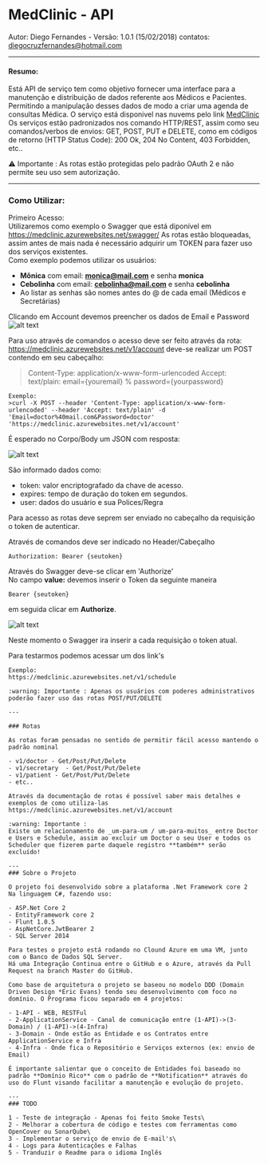 # MedClinic - API
Autor: Diego Fernandes  - Versão: 1.0.1 (15/02/2018)
contatos: diegocruzfernandes@hotmail.com

---

####  Resumo:

Está API de serviço tem como objetivo fornecer uma interface para a manutenção e distribuição de dados referente aos Médicos e Pacientes.
Permitindo a manipulação desses dados de modo a criar uma agenda de consultas Médica.
O serviço está disponivel nas nuvems pelo link [MedClinic](http://medclinic.azurewebsites.net "MedClinic-API - Azure - Clound")
Os serviços estão padronizados nos comando HTTP/REST, assim como seu comandos/verbos de envios: GET, POST, PUT e DELETE, como em códigos de retorno (HTTP Status Code): 200 Ok, 204 No Content, 403 Forbidden, etc..

:warning: Importante : As rotas estão protegidas pelo padrão OAuth 2 e não permite seu uso sem autorização.

---

### Como Utilizar:
Primeiro Acesso:\
Utilizaremos como exemplo o Swagger que está diponível em https://medclinic.azurewebsites.net/swagger/
As rotas estão bloqueadas, assim antes de mais nada é necessário adquirir um TOKEN para fazer uso dos serviços existentes.\
Como exemplo podemos utilizar os usuários: 
- **Mônica**  com email: **monica@mail.com** e senha **monica**
- **Cebolinha**  com email: **cebolinha@mail.com** e senha **cebolinha**
- Ao listar as senhas são nomes antes do @ de cada email (Médicos e Secretárias)

Clicando em Account devemos preencher os dados de Email e Password
![alt text](http://uploaddeimagens.com.br/images/001/201/435/full/01a.png)


Para uso através de comandos o acesso deve ser feito através da rota: https://medclinic.azurewebsites.net/v1/account
deve-se realizar um POST contendo em seu cabeçalho:

>Content-Type: application/x-www-form-urlencoded
>Accept: text/plain: email={youremail} % password={yourpassword}

```
Exemplo: 
>curl -X POST --header 'Content-Type: application/x-www-form-urlencoded' --header 'Accept: text/plain' -d 'Email=doctor%40mail.com&Password=doctor' 'https://medclinic.azurewebsites.net/v1/account'
```

É esperado no Corpo/Body um JSON com resposta:

![alt text](http://uploaddeimagens.com.br/images/001/201/438/full/01bb.png)

São informado dados como:
- token: valor encriptografado da chave de acesso. 
- expires: tempo de duração do token em segundos.
- user: dados do usuário e sua Polices/Regra 
   
Para acesso as rotas deve seprem ser enviado no cabeçalho da requisição o token de autenticar.

Através de comandos deve ser indicado no Header/Cabeçalho
```
Authorization: Bearer {seutoken}
```

Através do Swagger deve-se clicar em 'Authorize'\
No campo **value:** devemos inserir o Token da seguinte maneira
```
Bearer {seutoken}
```
em seguida clicar em **Authorize**.

![alt text](http://uploaddeimagens.com.br/images/001/201/439/full/01c.png)

Neste momento o Swagger ira inserir a cada requisição o token atual.

Para testarmos podemos acessar um dos link's 
```
Exemplo:
https://medclinic.azurewebsites.net/v1/schedule

:warning: Importante : Apenas os usuários com poderes administrativos poderão fazer uso das rotas POST/PUT/DELETE

---

### Rotas

As rotas foram pensadas no sentido de permitir fácil acesso mantendo o padrão nominal

- v1/doctor - Get/Post/Put/Delete
- v1/secretary  - Get/Post/Put/Delete
- v1/patient - Get/Post/Put/Delete
- etc..

Através da documentação de rotas é possível saber mais detalhes e exemplos de como utiliza-las
https://medclinic.azurewebsites.net/v1/account

:warning: Importante :
Existe um relacionamento de _um-para-um / um-para-muitos_ entre Doctor e Users e Schedule, assim ao excluir um Doctor o seu User e todos os Scheduler que fizerem parte daquele registro **também** serão excluído!

---
### Sobre o Projeto

O projeto foi desenvolvido sobre a plataforma .Net Framework core 2 
Na linguagem C#, fazendo uso:

- ASP.Net Core 2
- EntityFramework core 2
- Flunt 1.0.5
- AspNetCore.JwtBearer 2
- SQL Server 2014

Para testes o projeto está rodando no Clound Azure em uma VM, junto com o Banco de Dados SQL Server.
Há uma Integração Continua entre o GitHub e o Azure, através da Pull Request na branch Master do GitHub.

Como base de arquitetura o projeto se baseou no modelo DDD (Domain Driven Design *Eric Evans) tendo seu desenvolvimento com foco no domínio. O Programa ficou separado em 4 projetos:

- 1-API - WEB, RESTFul
- 2-ApplicationService - Canal de comunicação entre (1-API)->(3-Domain) / (1-API)->(4-Infra)
- 3-Domain - Onde estão as Entidade e os Contratos entre ApplicationService e Infra
- 4-Infra - Onde fica o Repositório e Serviços externos (ex: envio de Email)

É importante salientar que o conceito de Entidades foi baseado no padrão **Domínio Rico** com o padrão de **Notification** através do uso do Flunt visando facilitar a manutenção e evolução do projeto.

---
### TODO

1 - Teste de integração - Apenas foi feito Smoke Tests\
2 - Melhorar a cobertura de código e testes com ferramentas como OpenCover ou SonarQube\
3 - Implementar o serviço de envio de E-mail's\
4 - Logs para Autenticações e Falhas
5 - Tranduzir o Readme para o idioma Inglês

